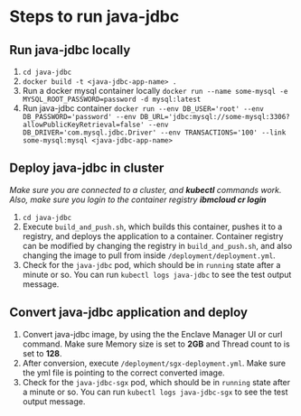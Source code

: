 # Steps to run java-jdbc

## Run java-jdbc locally

1. `cd java-jdbc`
2. `docker build -t <java-jdbc-app-name> .`
3. Run a docker mysql container locally `docker run --name some-mysql -e MYSQL_ROOT_PASSWORD=password -d mysql:latest`
4. Run java-jdbc container `docker run --env DB_USER='root' --env DB_PASSWORD='password' --env DB_URL='jdbc:mysql://some-mysql:3306?allowPublicKeyRetrieval=false' --env DB_DRIVER='com.mysql.jdbc.Driver' --env TRANSACTIONS='100' --link some-mysql:mysql <java-jdbc-app-name>`

## Deploy java-jdbc in cluster

_Make sure you are connected to a cluster, and **kubectl** commands work._
_Also, make sure you login to the container registry **ibmcloud cr login**_

1. `cd java-jdbc`
2. Execute `build_and_push.sh`, which builds this container, pushes it to a registry, and deploys the application to a container. Container registry can be modified by changing the registry in `build_and_push.sh`, and also changing the image to pull from inside `/deployment/deployment.yml`.
3. Check for the `java-jdbc` pod, which should be in `running` state after a minute or so. You can run `kubectl logs java-jdbc` to see the test output message.

## Convert java-jdbc application and deploy

1. Convert java-jdbc image, by using the the Enclave Manager UI or curl command. Make sure Memory size is set to **2GB** and Thread count to is set to **128**.
2. After conversion, execute `/deployment/sgx-deployment.yml`. Make sure the yml file is pointing to the correct converted image.
3. Check for the `java-jdbc-sgx` pod, which should be in `running` state after a minute or so. You can run `kubectl logs java-jdbc-sgx` to see the test output message.
